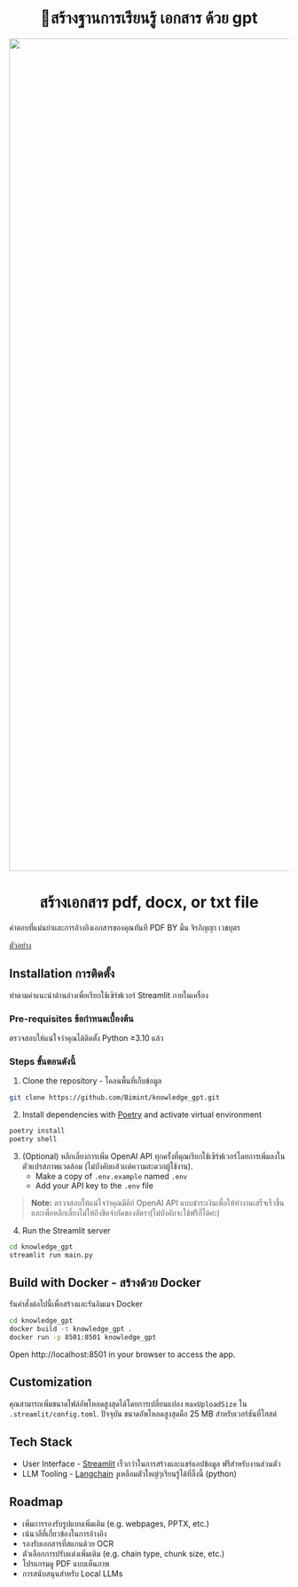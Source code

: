 <h1 align="center">
📖สร้างฐานการเรียนรู้ เอกสาร ด้วย gpt
</h1>
<div align="center">
    <img src="https://res.cloudinary.com/mintmu/image/upload/v1697709403/01chat_s7mvew.png" width="1500" />
    
 <h1>สร้างเอกสาร pdf, docx, or txt file</h1>
</div>

คำตอบที่แม่นยำและการอ้างอิงเอกสารของคุณทันที PDF BY มิ้น จิรภิญญา เวชบุตร 

[ตัวอย่าง](https://jiraphinya.streamlit.app)

## Installation การติดตั้ง

ทำตามคำแนะนำด้านล่างเพื่อเรียกใช้เซิร์ฟเวอร์ Streamlit ภายในเครื่อง

### Pre-requisites ข้อกำหนดเบื้องต้น

ตรวจสอบให้แน่ใจว่าคุณได้ติดตั้ง Python ≥3.10 แล้ว

### Steps ขั้นตอนดังนี้

1. Clone the repository - โคลนพื้นที่เก็บข้อมูล

```bash
git clone https://github.com/Bimint/knowledge_gpt.git
```

2. Install dependencies with [Poetry](https://python-poetry.org/) and activate virtual environment

```bash
poetry install
poetry shell
```

3. (Optional) หลีกเลี่ยงการเพิ่ม OpenAI API ทุกครั้งที่คุณเรียกใช้เซิร์ฟเวอร์โดยการเพิ่มลงในตัวแปรสภาพแวดล้อม (ไม่บังคับเเล้วเเต่ความสะดวกผู้ใช้งาน).
   - Make a copy of `.env.example` named `.env`
   - Add your API key to the `.env` file

> **Note:** ตรวจสอบให้แน่ใจว่าคุณมีคีย์ OpenAI API แบบชำระเงินเพื่อให้ทำงานเสร็จเร็วขึ้น และเพื่อหลีกเลี่ยงไม่ให้ถึงขีดจำกัดของอัตรา(ไม่บังคับจะใช้ฟรีก็ได้ค่ะ)

4. Run the Streamlit server

```bash
cd knowledge_gpt
streamlit run main.py
```

## Build with Docker - สร้างด้วย Docker

รันคำสั่งต่อไปนี้เพื่อสร้างและรันอิมเมจ Docker
```bash
cd knowledge_gpt
docker build -t knowledge_gpt .
docker run -p 8501:8501 knowledge_gpt
```

Open http://localhost:8501 in your browser to access the app.

## Customization

คุณสามารถเพิ่มขนาดไฟล์อัพโหลดสูงสุดได้โดยการเปลี่ยนแปลง `maxUploadSize` ใน `.streamlit/config.toml`.
ปัจจุบัน ขนาดอัพโหลดสูงสุดคือ 25 MB สำหรับเวอร์ชันที่โฮสต์

## Tech Stack

- User Interface - [Streamlit](https://streamlit.io/) เร็วกว่าในการสร้างและแชร์แอปข้อมูล ฟรีสำหรับงานส่วนตัว
- LLM Tooling - [Langchain](https://github.com/hwchase17/langchain) งูเหลือมตัวใหญ่ๆเรียนรู้ได้ที่ลิ้งนี้ (python)

## Roadmap

- เพิ่มการรองรับรูปแบบเพิ่มเติม (e.g. webpages, PPTX, etc.)
- เน้นวลีที่เกี่ยวข้องในการอ้างอิง
- รองรับเอกสารที่สแกนด้วย OCR
- ตัวเลือกการปรับแต่งเพิ่มเติม (e.g. chain type, chunk size, etc.)
- โปรแกรมดู PDF แบบเห็นภาพ
- การสนับสนุนสำหรับ Local LLMs



